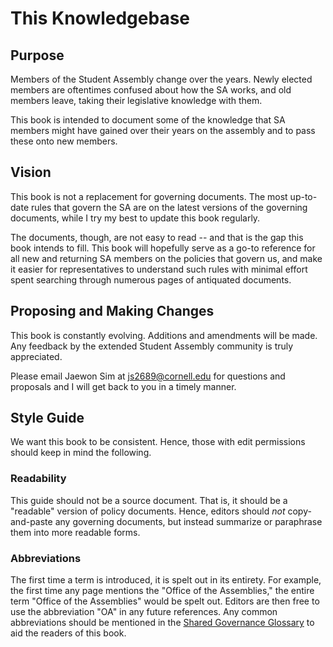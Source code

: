 # This Knowledgebase

## Purpose

Members of the Student Assembly change over the years. Newly elected members are oftentimes confused about how the SA works, and old members leave, taking their legislative knowledge with them.

This book is intended to document some of the knowledge that SA members might have gained over their years on the assembly and to pass these onto new members.

## Vision

This book is not a replacement for governing documents. The most up-to-date rules that govern the SA are on the latest versions of the governing documents, while I try my best to update this book regularly.

The documents, though, are not easy to read -- and that is the gap this book intends to fill. This book will hopefully serve as a go-to reference for all new and returning SA members on the policies that govern us, and make it easier for representatives to understand such rules with minimal effort spent searching through numerous pages of antiquated documents.

## Proposing and Making Changes

This book is constantly evolving. Additions and amendments will be made. Any feedback by the extended Student Assembly community is truly appreciated.

Please email Jaewon Sim at js2689@cornell.edu for questions and proposals and I will get back to you in a timely manner.

## Style Guide

We want this book to be consistent. Hence, those with edit permissions should keep in mind the following.

### Readability

This guide should not be a source document. That is, it should be a "readable" version of policy documents. Hence, editors should _not_  copy-and-paste any governing documents, but instead summarize or paraphrase them into more readable forms.

### Abbreviations

The first time a term is introduced, it is spelt out in its entirety. For example, the first time any page mentions the "Office of the Assemblies," the entire term "Office of the Assemblies" would be spelt out. Editors are then free to use the abbreviation "OA" in any future references. Any common abbreviations should be mentioned in the [Shared Governance Glossary](shared-governance-glossary.md) to aid the readers of this book.



